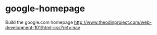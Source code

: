 # google-homepage
Build the google.com homepage
http://www.theodinproject.com/web-development-101/html-css?ref=lnav